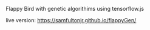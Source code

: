Flappy Bird with genetic algorithims using tensorflow.js

live version: https://samfultonjr.github.io/flappyGen/
